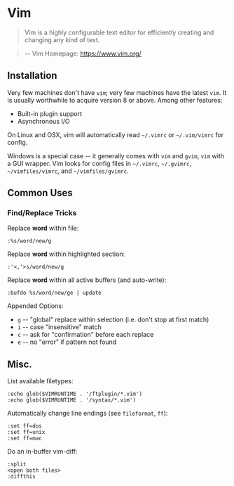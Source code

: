 # Vim

>  Vim is a highly configurable text editor for efficiently creating and changing any kind of text.

> -- Vim Homepage: https://www.vim.org/



## Installation

Very few machines don't have `vim`; very few machines have the latest `vim`. It is usually worthwhile to acquire version 8 or above. Among other features:

* Built-in plugin support
* Asynchronous I/O

On Linux and OSX, vim will automatically read `~/.vimrc` or `~/.vim/vimrc` for config.

Windows is a special case -- it generally comes with `vim` and `gvim`, `vim` with a GUI wrapper. Vim looks for config files in `~/.vimrc`, `~/.gvimrc`, `~/vimfiles/vimrc`, and `~/vimfiles/gvimrc`.

## Common Uses

### Find/Replace Tricks

Replace **word** within file:
```
:%s/word/new/g
```

Replace **word** within highlighted section:
```
:'<,'>s/word/new/g
```

Replace **word** within all active buffers (and auto-write):
```
:bufdo %s/word/new/ge | update
```

Appended Options:
* `g` -- "global" replace within selection (i.e. don't stop at first match)
* `i` -- case "insensitive" match
* `c` -- ask for "confirmation" before each replace
* `e` -- no "error" if pattern not found

## Misc.

List available filetypes:

```
:echo glob($VIMRUNTIME . '/ftplugin/*.vim')
:echo glob($VIMRUNTIME . '/syntax/*.vim')
```

Automatically change line endings (see `fileformat`, `ff`):
```
:set ff=dos
:set ff=unix
:set ff=mac
```

Do an in-buffer vim-diff:
```
:split
<open both files>
:diffthis
```
